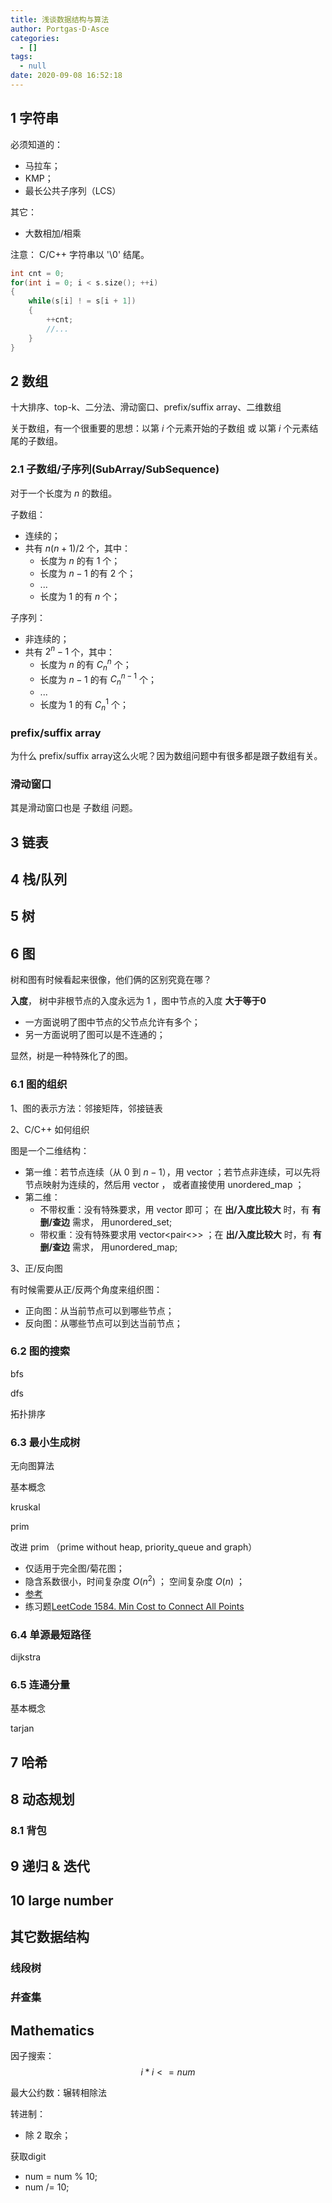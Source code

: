 ```yaml
---
title: 浅谈数据结构与算法
author: Portgas·D·Asce
categories:
  - []
tags:
  - null
date: 2020-09-08 16:52:18
---
```


## 1 字符串
必须知道的：
- 马拉车；
- KMP；
- 最长公共子序列（LCS）

其它：
- 大数相加/相乘

注意： C/C++ 字符串以 '\0' 结尾。
```cpp
int cnt = 0;
for(int i = 0; i < s.size(); ++i)
{
    while(s[i] ! = s[i + 1])
    {
        ++cnt;
        //...
    }
}
```

## 2 数组

十大排序、top-k、二分法、滑动窗口、prefix/suffix array、二维数组

关于数组，有一个很重要的思想：以第 $i$ 个元素开始的子数组 或 以第 $i$ 个元素结尾的子数组。

### 2.1 子数组/子序列(SubArray/SubSequence)
对于一个长度为 $n$ 的数组。

子数组：
- 连续的；
- 共有 $n(n + 1) / 2$ 个，其中：
  - 长度为 $n$ 的有 1 个；
  - 长度为 $n - 1$ 的有 2 个；
  - ...
  - 长度为 1 的有 $n$ 个；

子序列：
- 非连续的；
- 共有 $2^n - 1$ 个，其中：
  - 长度为 $n$ 的有 $C_n^n$ 个；
  - 长度为 $n - 1$ 的有 $C_n^{n - 1}$ 个；
  - ...
  - 长度为 $1$ 的有 $C_n^1$ 个；

### prefix/suffix array
为什么 prefix/suffix array这么火呢？因为数组问题中有很多都是跟子数组有关。

### 滑动窗口
其是滑动窗口也是 子数组 问题。


## 3 链表

## 4 栈/队列

## 5 树

## 6 图
树和图有时候看起来很像，他们俩的区别究竟在哪？

**入度**， 树中非根节点的入度永远为 1 ，图中节点的入度 **大于等于0**
- 一方面说明了图中节点的父节点允许有多个；
- 另一方面说明了图可以是不连通的；

显然，树是一种特殊化了的图。

### 6.1 图的组织


1、图的表示方法：邻接矩阵，邻接链表

2、C/C++ 如何组织

图是一个二维结构：
- 第一维：若节点连续（从 0 到 $n - 1$），用 vector ；若节点非连续，可以先将节点映射为连续的，然后用 vector ， 或者直接使用 unordered_map ；
- 第二维：
    - 不带权重：没有特殊要求，用 vector 即可； 在 **出/入度比较大** 时，有 **有删/查边** 需求， 用unordered_set;
    - 带权重：没有特殊要求用 vector<pair<>> ；在 **出/入度比较大** 时，有 **有删/查边** 需求， 用unordered_map;

3、正/反向图

有时候需要从正/反两个角度来组织图：
- 正向图：从当前节点可以到哪些节点；
- 反向图：从哪些节点可以到达当前节点；

### 6.2 图的搜索
bfs

dfs

拓扑排序

### 6.3 最小生成树
无向图算法

基本概念

kruskal

prim

改进 prim （prime without heap, priority_queue and graph）
- 仅适用于完全图/菊花图；
- 隐含系数很小，时间复杂度 $O(n^2)$ ； 空间复杂度 $O(n)$ ；
- [参考](https://leetcode.com/problems/min-cost-to-connect-all-points/discuss/844162/C%2B%2B-Beats-100-Time-Simple-Prim's-Complexity-O(n2)-with-Pseudo-Heap)
- 练习题[LeetCode 1584. Min Cost to Connect All Points](https://leetcode.com/problems/min-cost-to-connect-all-points/)
### 6.4 单源最短路径
dijkstra

### 6.5 连通分量
基本概念

tarjan


## 7 哈希

## 8 动态规划
### 8.1 背包

## 9 递归 & 迭代

## 10 large number

## 其它数据结构
### 线段树
### 幷查集

## Mathematics
因子搜索：
$$i * i <= num$$

最大公约数：辗转相除法

转进制：
- 除 2 取余；

获取digit
- num = num % 10;
- num /= 10;

